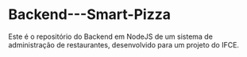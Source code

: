# Backend---Smart-Pizza
Este é o repositório do Backend em NodeJS de um sistema de administração de restaurantes, desenvolvido para um projeto do IFCE.

